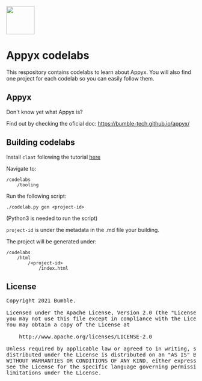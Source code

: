 <img src="https://user-images.githubusercontent.com/238198/177164121-3aa4d19d-7714-4f2e-af12-7d3335b43f9c.png" width="75" />

# Appyx codelabs

This respository contains codelabs to learn about Appyx. You will also find one project for each codelab so you can easily follow them.


## Appyx

Don't know yet what Appyx is?

Find out by checking the oficial doc:
https://bumble-tech.github.io/appyx/


## Building codelabs

Install `claat` following the tutorial [here](https://github.com/googlecodelabs/tools/tree/main/claat)

Navigate to:
```
/codelabs
    /tooling
```


Run the following script:
```
./codelab.py gen <project-id>
```
(Python3 is needed to run the script)

`project-id` is under the metadata in the .md file your building.

The project will be generated under: 

```
/codelabs
    /html
        /<project-id>
            /index.html
```

## License

<pre>
Copyright 2021 Bumble.

Licensed under the Apache License, Version 2.0 (the "License");
you may not use this file except in compliance with the License.
You may obtain a copy of the License at

    http://www.apache.org/licenses/LICENSE-2.0

Unless required by applicable law or agreed to in writing, software
distributed under the License is distributed on an "AS IS" BASIS,
WITHOUT WARRANTIES OR CONDITIONS OF ANY KIND, either express or implied.
See the License for the specific language governing permissions and
limitations under the License.
</pre>
